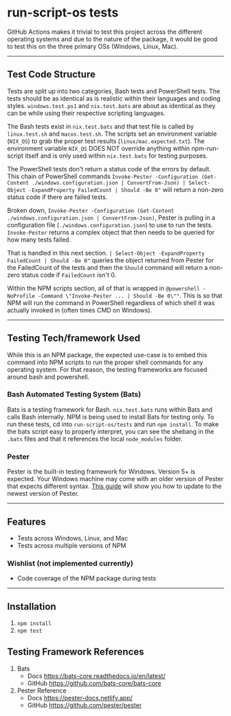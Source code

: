 # run-script-os tests

GitHub Actions makes it trivial to test this project across the different operating systems and due to the nature of the package, it would be good to test this on the three primary OSs (Windows, Linux, Mac).

---

## Test Code Structure
Tests are split up into two categories, Bash tests and PowerShell tests. The tests should be as identical as is realistic within their languages and coding styles. `windows.test.ps1` and `nix.test.bats` are about as identical as they can be while using their respective scripting languages.

The Bash tests exist in `nix.test.bats` and that test file is called by `linux.test.sh` and `macos.test.sh`. The scripts set an environment variable (`NIX_OS`) to grab the proper test results (`linux/mac.expected.txt`). The environment variable `NIX_OS` DOES NOT override anything within npm-run-script itself and is only used within `nix.test.bats` for testing purposes.

The PowerShell tests don't return a status code of the errors by default. This chain of PowerShell commands `Invoke-Pester -Configuration (Get-Content ./windows.configuration.json | ConvertFrom-Json) | Select-Object -ExpandProperty FailedCount | Should -Be 0"` will return a non-zero status code if there are failed tests.

Broken down, `Invoke-Pester -Configuration (Get-Content ./windows.configuration.json | ConvertFrom-Json)`, Pester is pulling in a configuration file (`./windows.configuration.json`) to use to run the tests. `Invoke-Pester` returns a complex object that then needs to be queried for how many tests failed.

That is handled in this next section. `| Select-Object -ExpandProperty FailedCount | Should -Be 0"` queries the object returned from Pester for the FailedCount of the tests and then the `Should` command will return a non-zero status code if `FailedCount` isn't 0.

Within the NPM scripts section, all of that is wrapped in `@powershell -NoProfile -Command \"Invoke-Pester ... | Should -Be 0\""`. This is so that NPM will run the command in PowerShell regardless of which shell it was actually invoked in (often times CMD on Windows).

---

## Testing Tech/framework Used
While this is an NPM package, the expected use-case is to embed this command into NPM scripts to run the proper shell commands for any operating system. For that reason, the testing frameworks are focused around bash and powershell.

### Bash Automated Testing System (Bats)
Bats is a testing framework for Bash. `nix.test.bats` runs within Bats and calls Bash internally. NPM is being used to install Bats for testing only. To run these tests, cd into `run-script-os/tests` and run `npm install`. To make the bats script easy to properly interpret, you can see the shebang in the `.bats` files and that it references the local `node_modules` folder.

### Pester
Pester is the built-in testing framework for Windows. Version 5+ is expected. Your Windows machine may come with an older version of Pester that expects different syntax. [This guide](https://pester-docs.netlify.app/docs/introduction/installation) will show you how to update to the newest version of Pester.

---

## Features
* Tests across Windows, Linux, and Mac
* Tests across multiple versions of NPM

### Wishlist (not implemented currently)
* Code coverage of the NPM package during tests

---

## Installation
1. `npm install`
1. `npm test`

## Testing Framework References
1. Bats
    * Docs https://bats-core.readthedocs.io/en/latest/
    * GitHub https://github.com/bats-core/bats-core
1. Pester Reference
    * Docs https://pester-docs.netlify.app/
    * GitHub https://github.com/pester/pester
